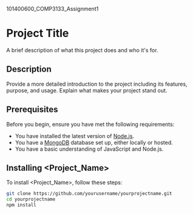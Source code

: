 101400600_COMP3133_Assignment1

# Project Title

A brief description of what this project does and who it's for.

## Description

Provide a more detailed introduction to the project including its features, purpose, and usage. Explain what makes your project stand out.

## Prerequisites

Before you begin, ensure you have met the following requirements:
- You have installed the latest version of [Node.js](https://nodejs.org/).
- You have a [MongoDB](https://www.mongodb.com/) database set up, either locally or hosted.
- You have a basic understanding of JavaScript and Node.js.

## Installing <Project_Name>

To install <Project_Name>, follow these steps:

```bash
git clone https://github.com/yourusername/yourprojectname.git
cd yourprojectname
npm install

